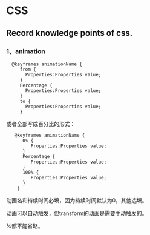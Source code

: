 # CSS
## Record knowledge points of css.
### 1、animation



```
  @keyframes animationName {
     from {
       Properties:Properties value;
     }
     Percentage {
       Properties:Properties value;
     }
     to {
       Properties:Properties value;
     }
```   
   或者全部写成百分比的形式： 
    
```   
   @keyframes animationName {
      0% {
         Properties:Properties value;
      }
      Percentage {
         Properties:Properties value;
      }
      100% {
         Properties:Properties value;
      }
    }
```
动画名和持续时间必填，因为持续时间默认为0，其他选填。

动画可以自动触发，但transform的动画是需要手动触发的。

%都不能省略。

	 
